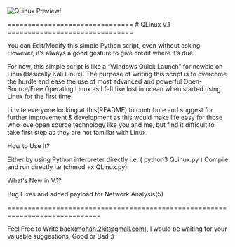 ![QLinux Preview!](https://github.com/itsmanu4u/QLinux/master/QLinux.png)

=============================== # QLinux V.1 ===============================


You can Edit/Modify this simple Python script, even without asking. However, it’s always a good gesture to give credit where it’s due.

For now, this simple script is like a “Windows Quick Launch” for newbie on Linux(Basically Kali Linux). The purpose of writing this script is to overcome the hurdle and ease the use of most advanced and powerful Open-Source/Free Operating Linux as I felt like lost in ocean when started using Linux for the first time.

I invite everyone looking at this(README) to contribute and suggest for further improvement & development as this would make life easy for those who love open source technology like you and me, but find it difficult to take first step as they are not familiar with Linux.

How to Use It?

Either by using Python interpreter directly i.e: ( python3 QLinux.py ) Compile and run directly i.e (chmod +x QLinux.py)

What's New in V.1?

Bug Fixes and added payload for Network Analysis(5)

=============================================================================

Feel Free to Write back(mohan.2kit@gmail.com), I would be waiting for your valuable suggestions, Good or Bad :)
